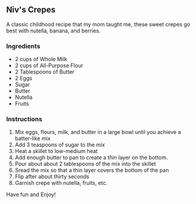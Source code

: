 ## Niv's Crepes
A classic childhood recipe that my mom taught me, these sweet crepes go best with nutella, banana, and berries.

### Ingredients
- 2 cups of Whole Milk
- 2 cups of All-Purpose Flour
- 2 Tablespoons of Butter
- 2 Eggs
- Sugar
- Butter
- Nutella
- Fruits

### Instructions
1. Mix eggs, flours, milk, and butter in a large bowl until you achieve a batter-like mix
2. Add 3 teaspoons of sugar to the mix
3. Heat a skillet to low-medium heat
4. Add enough butter to pan to create a thin layer on the bottom.
5. Pour about about 2 tablespoons of the mix into the skillet
6. Sread the mix so that a thin layer covers the bottom of the pan
7. Flip after about thirty seconds
8. Garnish crepe with nutella, fruits, etc. 

Have fun and Enjoy!
